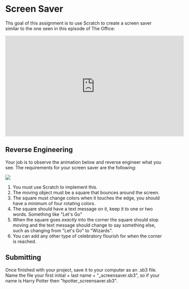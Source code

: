 # Screen Saver

Ths goal of this assignment is to use Scratch to create a screen saver similar to the one seen in this episode of The Office:

<iframe width="560" height="315" src="https://www.youtube.com/embed/QOtuX0jL85Y" title="YouTube video player" frameborder="0" allow="accelerometer; autoplay; clipboard-write; encrypted-media; gyroscope; picture-in-picture" allowfullscreen></iframe>


## Reverse Engineering

Your job is to observe the animation below and reverse engineer what you see.  The requirements for your screen saver are the following:

<img src="https://github.com/csbaxter/web/blob/0cd9d5758f93e7a80922d58d00567445adf9611a/screensaver/bounce.gif" />

1) You must use Scratch to implement this.
2) The moving object must be a square that bounces around the screen.
3) The square must change colors when it touches the edge, you should have a minimum of four rotating colors.
4) The square should have a text message on it, keep it to one or two words.  Something like "Let's Go"
5) When the square goes *exactly* into the corner the square should stop moving and the text message should change to say something else, such as changing from "Let's Go" to "Wizards".
6) You can add any other type of celebratory flourish for when the corner is reached.

## Submitting

Once finished with your project, save it to your computer as an .sb3 file.  Name the file your first initial + last name + "_screensaver.sb3", so if your name is Harry Potter then "hpotter_screensaver.sb3".


